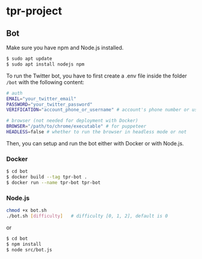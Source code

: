# tpr-project

## Bot

Make sure you have npm and Node.js installed.
```bash
$ sudo apt update
$ sudo apt install nodejs npm
```

To run the Twitter bot, you have to first create a .env file inside the folder `/bot` with the following content:

```bash
# auth
EMAIL="your_twitter_email"
PASSWORD="your_twitter_password"
VERIFICATION="account_phone_or_username" # account's phone number or username

# browser (not needed for deployment with Docker)
BROWSER="/path/to/chrome/executable" # for puppeteer
HEADLESS=false # whether to run the browser in headless mode or not
```

Then, you can setup and run the bot either with Docker or with Node.js.

### Docker

```bash
$ cd bot
$ docker build --tag tpr-bot .
$ docker run --name tpr-bot tpr-bot
```

### Node.js

```bash
chmod +x bot.sh
./bot.sh [difficulty]	# difficulty [0, 1, 2], default is 0
```

or

```bash
$ cd bot
$ npm install
$ node src/bot.js
```